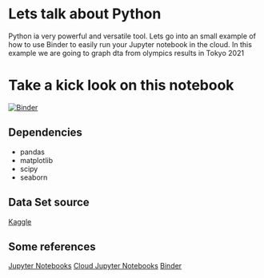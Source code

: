# Lets talk about Python   
Python ia very powerful and versatile tool. Lets go into an small example of how to use Binder to easily run your Jupyter notebook in the cloud.
In this example we are going to graph dta from olympics results in Tokyo 2021

# Take a kick look on this notebook
[![Binder](https://mybinder.org/badge_logo.svg)](https://mybinder.org/v2/gh/cviquez-sama/python-talk1/3e6993f5da4f28ab64662a14c7cad31ee3719322)

## Dependencies
- pandas
- matplotlib
- scipy
- seaborn

## Data Set source
[Kaggle](https://www.kaggle.com/stefanzivanov/olympic-games-2021-medals)

## Some references
[Jupyter Notebooks](https://medium.com/@ODSC/why-you-should-be-using-jupyter-notebooks-ea2e568c59f2)
[Cloud Jupyter Notebooks](https://www.dataschool.io/cloud-services-for-jupyter-notebook/)
[Binder](https://github.com/alan-turing-institute/the-turing-way/blob/main/workshops/boost-research-reproducibility-binder/workshop-presentations/zero-to-binder-python.md)
